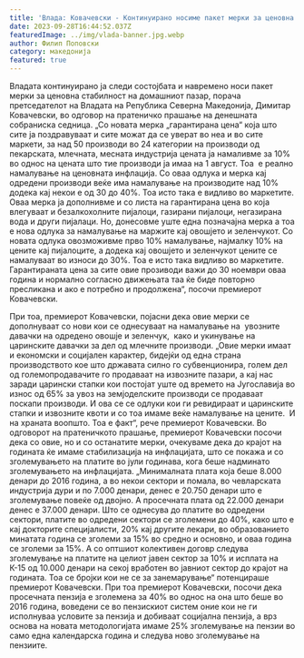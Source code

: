 ```yaml
---
title: 'Влада: Ковачевски - Континуирано носиме пакет мерки за ценовна стабилност и подобар животен стандард - 28 СЕПТЕМВРИ 2023'
date: 2023-09-28T16:44:52.037Z
featuredImage: ../img/vlada-banner.jpg.webp
author: Филип Поповски
category: македонија
featured: true
---
```

Владата континуирано ја следи состојбата и навремено носи пакет мерки за ценовна стабилност на домашниот пазар, порача претседателот на Владата на Република Северна Македонија, Димитар Ковачевски, во одговор на пратеничко прашање на денешната собраниска седница.
„Со новата мерка „гарантирана цена“ која што сите ја поздравуваат и сите можат да се уверат во неа и во сите маркети, за над 50 производи во 24 категории на производи од пекарската, млечната, месната индустрија цената ја намаливме за 10% во однос на цената што тие производи ја имаа на 1 август. Тоа  е реално намалување на ценовната инфлација. Со оваа одлука и мерка кај одредени производи веќе има намалување на производите над 10% додека кај некои е од 30 до 40%. Тоа исто така е видливо во маркетите. Оваа мерка ја дополнивме и со листа на гарантирана цена во која влегуваат и безалкохолните пијалоци, газирани пијалоци, негазирана вода и други пијалаци. Но, донесовме уште една позначајна мерка а тоа е нова одлука за намалување на маржите кај овошјето и зеленчукот. Со новата одлука овозможивме прво 10% намалување, најмалку 10% на цените кај пијалоците, а додека кај овошјето и зеленчукот цените се намалуваат во износи до 30%. Тоа е исто така видливо во маркетите. Гарантираната цена за сите овие прозиводи важи до 30 ноември оваа година и нормално согласно движењата таа ќе биде повторно пресликана и ако е потребно и продолжена“, посочи премиерот Ковачевски.

При тоа, премиерот Ковачевски, појасни дека овие мерки се дополнуваат со нови кои се однесуваат на намалување на  увозните давачки на одредено овошје и зеленчук,  како и укинување на царинските давачки за дел од млечните производи.
„Овие мерки имаат и економски и социјален карактер, бидејќи од една страна производството кое што државата силно го субвенционира, голем дел од големопродавачите го продаваат на извозните пазари, а кај нас заради царински стапки кои постојат уште од времето на Југославија во износ од 65% за увоз на земјоделските производи се продаваат поскапи производи. И ова се се одлуки кои ги ревидираат и царинските стапки и извозните квоти и со тоа имаме веќе намалување на цените.  И на храната воопшто. Тоа е факт“, рече премиерот Ковачевски.
Во одговорот на пратеничкото прашање, премиерот Ковачевски посочи дека со овие, но и со останатите мерки, очекуваме дека до крајот на годината ќе имаме стабилизација на инфлацијата, што се покажа и со зголемувањето на платите во јули годинава, кога беше надминато зголемувањето на инфлацијата.
„Минималната плата која беше 8.000 денари до 2016 година, а во некои сектори и помала, во чевларската индустрија дури и по 7.000 денари, денес е 20.750 денари што е зголемување повеќе од двојно. А просечната плата од 22.000 денари денес е 37.000 денари. Што се однесува до платите во одредени сектори, платите во одредени сектори се зголемени до 40%, како што е кај докторите специјалисти, 20% кај другите лекари, во образованието минатата година се зголеми за 15% во средно и основно, и оваа година се зголеми за 15%. А со оптшиот колективен договр следува зголемување на платите на целиот јавен сектор за 10% и исплата на К-15 од 10.000 денари на секој вработен во јавниот сектор до крајот на годината. Тоа се бројки кои не се за занемарување“ потенцираше премиерот Ковачевски.
При тоа премиерот Ковачевски, посочи дека просечната пензија е зголемена за 40% во однос на она што беше во 2016 година, воведени се во пензискиот систем оние кои не ги исполнуваа условите за пензија и добиваат социјална пензија, а врз основа на новата методологијата имаме 25% зголемување на пензии во само една календарска година и следува ново зголемување на пензиите.
